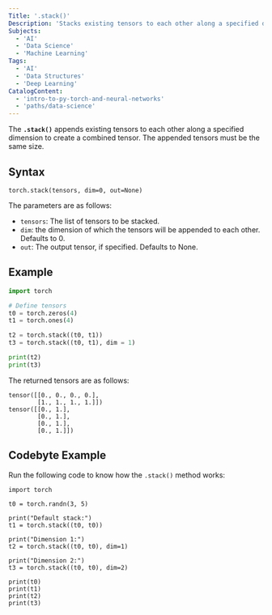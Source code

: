 ```yaml
---
Title: '.stack()'
Description: 'Stacks existing tensors to each other along a specified dimension.'
Subjects:
  - 'AI'
  - 'Data Science'
  - 'Machine Learning'
Tags:
  - 'AI'
  - 'Data Structures'
  - 'Deep Learning'
CatalogContent:
  - 'intro-to-py-torch-and-neural-networks'
  - 'paths/data-science'
---
```


The **`.stack()`** appends existing tensors to each other along a specified dimension to create a combined tensor. The appended tensors must be the same size.

## Syntax

```pseudo
torch.stack(tensors, dim=0, out=None)
```

The parameters are as follows:
- `tensors`: The list of tensors to be stacked.
- `dim`: the dimension of which the tensors will be appended to each other. Defaults to 0.
- `out`: The output tensor, if specified. Defaults to None.

## Example

```py
import torch

# Define tensors
t0 = torch.zeros(4)
t1 = torch.ones(4)

t2 = torch.stack((t0, t1))
t3 = torch.stack((t0, t1), dim = 1)

print(t2)
print(t3)
```

The returned tensors are as follows:

```shell
tensor([[0., 0., 0., 0.],
        [1., 1., 1., 1.]])
tensor([[0., 1.],
        [0., 1.],
        [0., 1.],
        [0., 1.]])
```

## Codebyte Example

Run the following code to know how the `.stack()` method works:

```codebyte/python
import torch

t0 = torch.randn(3, 5)

print("Default stack:")
t1 = torch.stack((t0, t0))

print("Dimension 1:")
t2 = torch.stack((t0, t0), dim=1)

print("Dimension 2:")
t3 = torch.stack((t0, t0), dim=2)

print(t0)
print(t1)
print(t2)
print(t3)
```
